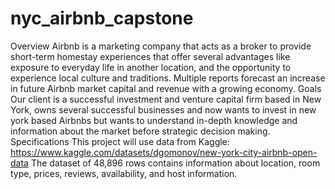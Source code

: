 # nyc_airbnb_capstone
Overview
Airbnb is a marketing company that acts as a broker to provide short-term homestay experiences that offer several advantages like exposure to everyday life in another location, and the opportunity to experience local culture and traditions. Multiple reports forecast an increase in future Airbnb market capital and revenue with a growing economy.
Goals
Our client is a successful investment and venture capital firm based in New York, owns several successful businesses and now wants to invest in new york based Airbnbs but wants to understand in-depth knowledge and information about the market before strategic decision making.
Specifications
This project will use data from Kaggle:
https://www.kaggle.com/datasets/dgomonov/new-york-city-airbnb-open-data
The dataset of 48,896 rows contains information about location, room type, prices, reviews, availability, and host information.
